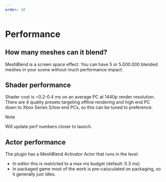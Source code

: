 ```yaml
---
order: 10
---
```


# Performance



## How many meshes can it blend?
MeshBlend is a screen space effect. You can have 5 or 5.000.000 blended meshes in your scene without much performance impact.

## Shader performance
Shader cost is ~0.2-0.4 ms on an average PC at 1440p render resolution. There are 4 quality presets targeting offline rendering and high end PC down to Xbox Series S/low end PCs, so this can be tuned to preference.

> [!NOTE]
> Will update perf numbers closer to launch.

## Actor performance
The plugin has a MeshBlend Activator Actor that runs in the level. 
- In editor this is restricted to a max ms budget (default: 0.3 ms)
- In packaged game most of the work is pre-caluculated on packaging, so it generally just idles.
